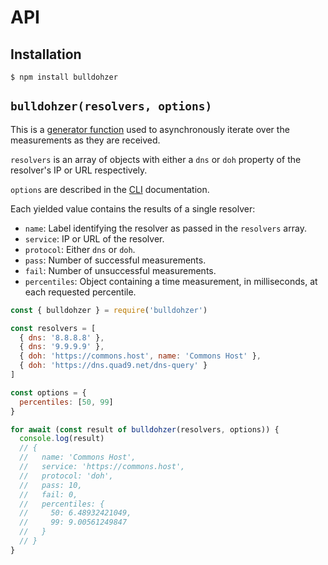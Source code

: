 # API

## Installation

```shell
$ npm install bulldohzer
```

## `bulldohzer(resolvers, options)`

This is a [generator function](https://developer.mozilla.org/en-US/docs/Web/JavaScript/Reference/Statements/function*) used to asynchronously iterate over the measurements as they are received.

`resolvers` is an array of objects with either a `dns` or `doh` property of the resolver's IP or URL respectively.

`options` are described in the [CLI](../cli) documentation.

Each yielded value contains the results of a single resolver:

- `name`: Label identifying the resolver as passed in the `resolvers` array.
- `service`: IP or URL of the resolver.
- `protocol`: Either `dns` or `doh`.
- `pass`: Number of successful measurements.
- `fail`: Number of unsuccessful measurements.
- `percentiles`: Object containing a time measurement, in milliseconds, at each requested percentile.

```js
const { bulldohzer } = require('bulldohzer')

const resolvers = [
  { dns: '8.8.8.8' },
  { dns: '9.9.9.9' },
  { doh: 'https://commons.host', name: 'Commons Host' },
  { doh: 'https://dns.quad9.net/dns-query' }
]

const options = {
  percentiles: [50, 99]
}

for await (const result of bulldohzer(resolvers, options)) {
  console.log(result)
  // {
  //   name: 'Commons Host',
  //   service: 'https://commons.host',
  //   protocol: 'doh',
  //   pass: 10,
  //   fail: 0,
  //   percentiles: {
  //     50: 6.48932421049,
  //     99: 9.00561249847
  //   }
  // }
}
```
